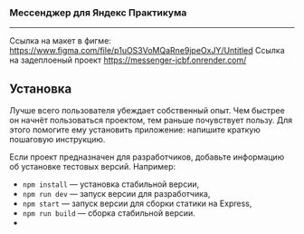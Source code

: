 ### Мессенджер для Яндекс Практикума

---
Ссылка на макет в фигме: https://www.figma.com/file/p1uOS3VoMQaRne9jpeOxJY/Untitled
Ссылка на задеплоеный проект https://messenger-jcbf.onrender.com/


## Установка

Лучше всего пользователя убеждает собственный опыт. Чем быстрее он начнёт пользоваться проектом, тем раньше почувствует пользу. Для этого помогите ему установить приложение: напишите краткую пошаговую инструкцию.

Если проект предназначен для разработчиков, добавьте информацию об установке тестовых версий. Например:

- `npm install` — установка стабильной версии,
- `npm run dev` — запуск версии для разработчика,
- `npm start` — запуск версии для сборки статики на Express,
- `npm run build` — сборка стабильной версии.
- 
